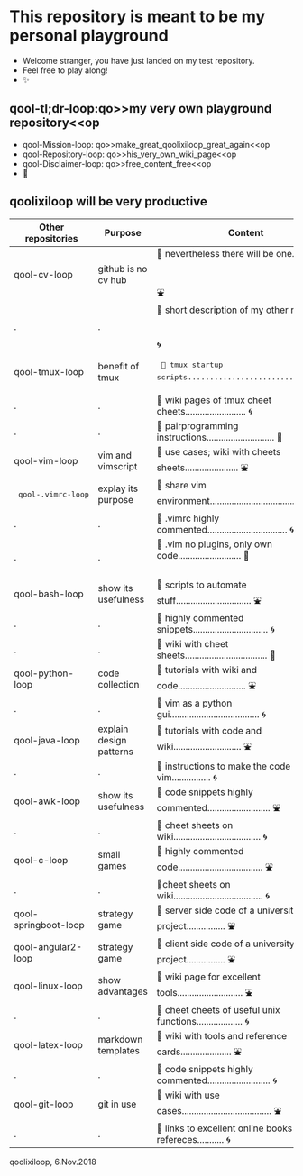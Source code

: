 # This repository is meant to be my personal playground
* Welcome stranger, you have just landed on my test repository. 
* Feel free to play along! 
* :sparkles:

## qool-tl;dr-loop:qo>>my very own playground repository<<op
* qool-Mission-loop: qo>>make_great_qoolixiloop_great_again<<op
* qool-Repository-loop: qo>>his_very_own_wiki_page<<op
* qool-Disclaimer-loop: qo>>free_content_free<<op
* :revolving_hearts:

## qoolixiloop will be very productive

Other repositories   | Purpose                  | Content                                                                   |
---------------------| ------------------------ | ------------------------------------------------------------------------- |
qool-cv-loop         | github is no cv hub      | :gem: nevertheless there will be one. <pre>              </pre> :fountain:
.                    | .                        | :gem: short description of my other repos. <pre>         </pre> :cyclone:
qool-tmux-loop       | benefit of tmux          | <pre> :gem: tmux startup scripts............................... :fountain: 
.                    | .                        | :gem: wiki pages of tmux cheet cheets......................... :cyclone: 
.                    | .                        | :gem: pairprogramming instructions............................ :whale: </pre>
qool-vim-loop        | vim and vimscript        | :gem: use cases; wiki with cheets sheets...................... :fountain:
<pre> qool-.vimrc-loop     | explay its purpose       | :gem: share vim environment................................... :fountain: 
.                    | .                        | :gem: .vimrc highly commented................................. :cyclone: 
.                    | .                        | :gem: .vim no plugins, only own code.......................... :whale:  <pre>
qool-bash-loop       | show its usefulness      | :gem: scripts to automate stuff............................... :fountain: 
.                    | .                        | :gem: highly commented snippets............................... :cyclone:
.                    | .                        | :gem: wiki with cheet sheets.................................. :whale:
qool-python-loop     | code collection          | :gem: tutorials with wiki and code............................ :fountain: 
.                    | .                        | :gem: vim as a python gui..................................... :cyclone:
qool-java-loop       | explain design patterns  | :gem: tutorials with code and wiki............................ :fountain: 
.                    | .                        | :gem: instructions to make the code run on vim................ :cyclone:
qool-awk-loop        | show its usefulness      | :gem: code snippets highly commented.......................... :fountain: 
.                    | .                        | :gem: cheet sheets on wiki.................................... :cyclone:
qool-c-loop          | small games              | :gem: highly commented code................................... :fountain: 
.                    | .                        | :gem:cheet sheets on wiki..................................... :cyclone:
qool-springboot-loop | strategy game            | :gem: server side code of a university project................ :fountain:
qool-angular2-loop   | strategy game            | :gem: client side code of a university project................ :fountain:
qool-linux-loop      | show advantages          | :gem: wiki page for excellent tools........................... :fountain: 
.                    | .                        | :gem: cheet cheets of useful unix functions................... :cyclone:
qool-latex-loop      | markdown templates       | :gem: wiki with tools and reference cards..................... :fountain: 
.                    | .                        | :gem: code snippets highly commented.......................... :cyclone:
qool-git-loop        | git in use               | :gem: wiki with use cases..................................... :fountain: 
.                    | .                        | :gem: links to excellent online books and refereces........... :cyclone:

qoolixiloop, 6.Nov.2018
